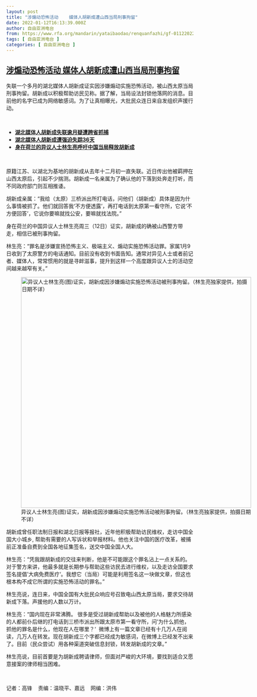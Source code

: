 ```yaml
---
layout: post
title: "涉煽动恐怖活动    媒体人胡新成遭山西当局刑事拘留"
date: 2022-01-12T16:13:39.000Z
author: 自由亚洲电台
from: https://www.rfa.org/mandarin/yataibaodao/renquanfazhi/gf-01122022101543.html
tags: [ 自由亚洲电台 ]
categories: [ 自由亚洲电台 ]
---
```

<!--1642004019000-->
[涉煽动恐怖活动    媒体人胡新成遭山西当局刑事拘留](https://www.rfa.org/mandarin/yataibaodao/renquanfazhi/gf-01122022101543.html)
------

<div>
<p></p><p>失联一个多月的湖北媒体人胡新成证实因涉嫌煽动实施恐怖活动，被山西太原当局刑事拘留。胡新成以积极帮助访民见称。据了解，当局设法封锁他落网的消息。目前他的名字已成为网络敏感词。为了让真相曝光，大批民众连日来自发组织声援行动。</p><p><br/></p><ul><li><a href="https://www.rfa.org/mandarin/yataibaodao/renquanfazhi/gf-01102022092810.html"><strong>湖北媒体人胡新成失联逾月疑遭跨省抓捕</strong></a></li><li><strong><a href="https://www.rfa.org/mandarin/Xinwen/6-01092022155043.html">湖北媒体人胡新成遭强迫失踪36天</a></strong></li><li><strong><a href="https://www.rfa.org/mandarin/video?v=1_ibg79dss">身在荷兰的异议人士林生亮呼吁中国当局释放胡新成</a></strong></li></ul><p><br/></p><p>原籍江苏、以湖北为基地的胡新成从去年十二月初一直失联。近日传出他被羁押在山西太原后，引起不少揣测。胡新成一名亲属为了确认他的下落到处奔走打听，而不同政府部门则互相推诿。</p><p>胡新成亲属：“我给（太原）三桥派出所打电话，问他们（胡新成）具体是因为什么事情被抓了。他们就回答我‘不方便透露’，再打电话到太原第一看守所，它说‘不方便回答’，它说你要嘛就找公安，要嘛就找法院。”</p><p>身在荷兰的中国异议人士林生亮周三（12日）证实，胡新成的确被山西警方带走，相信已被刑事拘留。</p><p>林生亮：“罪名是涉嫌宣扬恐怖主义、极端主义、煽动实施恐怖活动罪。家属1月9日收到了太原警方的电话通知。目前没有收到书面告知。通常对异见人士或者前记者、媒体人，常常惯用的就是寻衅滋事，提升到这样一个高度跟异议人士的活动空间越来越窄有关。”</p><p><figure class="image-richtext image-inline captioned" style="width:620px;"><img alt="异议人士林生亮(图)证实，胡新成因涉嫌煽动实施恐怖活动被刑事拘留。（林生亮独家提供，拍摄日期不详）" height="622" src="https://www.rfa.org/mandarin/yataibaodao/renquanfazhi/gf-01122022101543.html/m0112gf.jpg/@@images/7f74a215-ecd7-422f-ba90-a40ec9c18778.jpeg" title="M0112GF.jpg" width="620"/><figcaption class="image-caption">异议人士林生亮(图)证实，胡新成因涉嫌煽动实施恐怖活动被刑事拘留。（林生亮独家提供，拍摄日期不详）</figcaption><small></small></figure></p><p>胡新成曾任职法制日报和湖北日报等报社，近年他积极帮助访民维权，走访中国全国大小城乡, 帮助有需要的人写诉状和举报材料。他也关注中国的医疗改革，被捕前正准备自费到全国各地征集签名，送交中国全国人大。</p><p>林生亮：“凭我跟胡新成的交往来判断，他是不可能跟这个罪名沾上一点关系的。对于警方来讲，他最多就是长期参与帮助这些访民去进行维权，以及走访全国要求签名提倡’大病免费医疗‘。我想它（当局）可能是利用签名这一块做文章，但这也根本构不成它所谓的实施恐怖活动的罪名。”</p><p>林生亮说，连日来，中国全国有大批民众响应号召致电山西太原当局，要求交待胡新成下落。声援他的人数以万计。</p><p>林生亮：“国内现在非常沸腾。 很多是受过胡新成帮助以及被他的人格魅力所感染的人都前仆后继的打电话到三桥市派出所跟太原市第一看守所，问’为什么抓他，抓他的罪名是什么，他现在人在哪里？‘  微博上有一篇文章已经有十几万人在阅读，几万人在转发。现在胡新成三个字都已经成为敏感词，在微博上已经发不出来了。目前（民众尝试）用各种渠道突破信息封锁，转发胡新成的文章。”</p><p>林生亮说，目前首要是为胡新成聘请律师，但面对严峻的大环境，要找到适合又愿意接案的律师相当困难。</p><p><br/></p><p>记者：高锋    责编：温晓平、嘉远    网编：洪伟</p>
</div>
